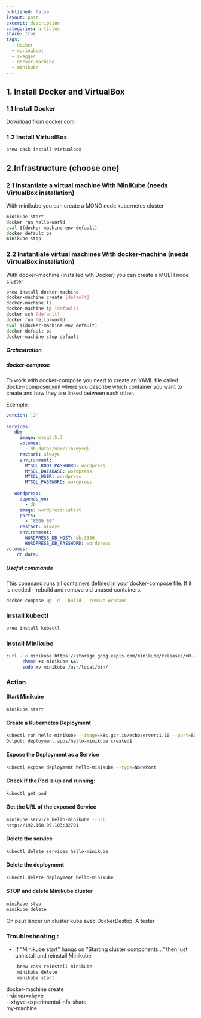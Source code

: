```yaml
---
published: false
layout: post
excerpt: description
categories: articles
share: true
tags:
  - docker
  - springboot
  - swagger
  - docker-machine
  - minikube
---
```

## 1. Install Docker and VirtualBox

### 1.1 Install Docker
Download from [docker.com](https://hub.docker.com/editions/community/docker-ce-desktop-mac)

### 1.2 Install VirtualBox
```bash
brew cask install virtualbox
```

## 2.Infrastructure (choose one)

### 2.1 Instantiate a virtual machine With MiniKube (needs VirtualBox installation)

With minikube you can create a MONO node kubernetes cluster

```bash
minikube start
docker run hello-world
eval $(docker-machine env default)
docker default ps
minikube stop
```

### 2.2 Instantiate virtual machines With docker-machine (needs VirtualBox installation)

With docker-machine (installed wth Docker) you can create a MULTI node cluster

```bash
brew install docker-machine
docker-machine create [default]
docker-machine ls
docker-machine ip [default]
docker ssh [default]
docker run hello-world
eval $(docker-machine env default)
docker default ps
docker-machine stop default
```





##### Orchestration

##### docker-compose
To work with docker-compose you need to create an YAML file called docker-composer.yml where you describe which 
container you want to create and how they are linked between each other.

Exemple:
```yml
version: '2'
 
services:
   db:
     image: mysql:5.7
     volumes:
       - db_data:/var/lib/mysql
     restart: always
     environment:
       MYSQL_ROOT_PASSWORD: wordpress
       MYSQL_DATABASE: wordpress
       MYSQL_USER: wordpress
       MYSQL_PASSWORD: wordpress
 
   wordpress:
     depends_on:
       - db
     image: wordpress:latest
     ports:
       - "8000:80"
     restart: always
     environment:
       WORDPRESS_DB_HOST: db:3306
       WORDPRESS_DB_PASSWORD: wordpress
volumes:
    db_data:
```

##### Useful commands
This command runs all containers defined in your docker-compose file. If it is needed – rebuild and remove old unused containers.
```bash
docker-compose up -d --build --remove-orphans
```
















### Install kubectl
```bash
brew install kubectl
```

### Install Minikube
```bash
curl -Lo minikube https://storage.googleapis.com/minikube/releases/v0.27.0/minikube-darwin-amd64 &&\
      chmod +x minikube &&\
      sudo mv minikube /usr/local/bin/
```

### Action

#### Start Minikube
```bash
minikube start
```

#### Create a Kubernetes Deployment
```bash
kubectl run hello-minikube --image=k8s.gcr.io/echoserver:1.10 --port=8080
Output: deployment.apps/hello-minikube created$
```

#### Expose the Deployment as a Service
```bash
kubectl expose deployment hello-minikube --type=NodePort
```

#### Check if the Pod is up and running:
```bash
kubectl get pod
```

#### Get the URL of the exposed Service 
```bash
minikube service hello-minikube --url
http://192.168.99.103:32701
```

#### Delete the service
```bash
kubectl delete services hello-minikube
```

#### Delete the deployment
```bash
kubectl delete deployment hello-minikube
```

#### STOP and delete Minikube cluster
```bash
minikube stop
minikube delete
```




On peut lancer un cluster kube avec DockerDestop. A tester


### Troubleshooting : 

- If "Minikube start" hangs on "Starting cluster components..." then just uninstall and reinstall Minikube
```bash
    brew cask reinstall minikube
    minikube delete
    minikube start
````


docker-machine create \
    --driver=xhyve \
    --xhyve-experimental-nfs-share \
    my-machine
